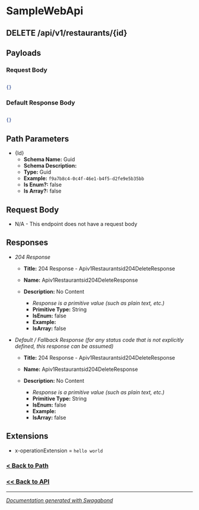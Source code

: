
# SampleWebApi

## DELETE /api/v1/restaurants/{id}


## Payloads

### Request Body

```json

{}

```

### Default Response Body
```json

{}

```



## Path Parameters

* {Id} 
    * **Schema Name:** Guid 
    * **Schema Description:** 
    * **Type:** Guid
    * **Example:** `f9a7b8c4-0c4f-46e1-b4f5-d2fe9e5b35bb`
    * **Is Enum?:** false
    * **Is Array?:** false









## Request Body


* N/A - This endpoint does not have a request body


## Responses

* *204 Response*
    * **Title:** 204 Response - Apiv1Restaurantsid204DeleteResponse
    * **Name:** Apiv1Restaurantsid204DeleteResponse
    * **Description:** No Content
     
        * *Response is a primitive value (such as plain text, etc.)*
        * **Primitive Type:** String
        * **IsEnum:** false
        * **Example:** 
        * **IsArray:** false
         

* *Default / Fallback Response (for any status code that is not explicitly defined, this response can be assumed)*
    * **Title:** 204 Response - Apiv1Restaurantsid204DeleteResponse
    * **Name:** Apiv1Restaurantsid204DeleteResponse
    * **Description:** No Content
     
        * *Response is a primitive value (such as plain text, etc.)*
        * **Primitive Type:** String
        * **IsEnum:** false
        * **Example:** 
        * **IsArray:** false
         


## Extensions
* x-operationExtension = `hello world`





### [< Back to Path](../Paths/Apiv1Restaurantsid.md)
### [<< Back to API](../SampleWebApi.Readme.md)

*** 

*[Documentation generated with Swagabond](https://github.com/jordanbleu/swagabond)*

